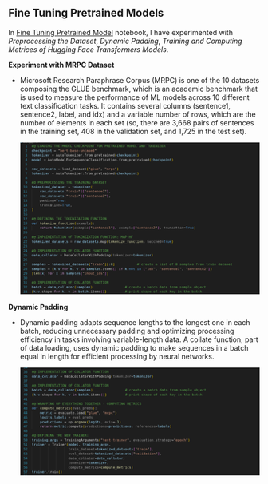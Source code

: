 ## Fine Tuning Pretrained Models

In [Fine Tuning Pretrained Model](https://github.com/regmi-saugat/HuggingFace/tree/main/03.%20Fine%20Tuninig%20Pretrained%20Model) notebook, I have experimented with *Preprocessing the Dataset*, *Dynamic Padding*, *Training and Computing Metrices of Hugging Face Transformers Models*. 

**Experiment with MRPC Dataset**
- Microsoft Research Paraphrase Corpus (MRPC) is one of the 10 datasets composing the GLUE benchmark, which is an academic benchmark that is used to measure the performance of ML models across 10 different text classification tasks. It contains several columns (sentence1, sentence2, label, and idx) and a variable number of rows, which are the number of elements in each set (so, there are 3,668 pairs of sentences in the training set, 408 in the validation set, and 1,725 in the test set).

  ![Images](../Images/05_a_pretrained_model.png)

**Dynamic Padding**
- Dynamic padding adapts sequence lengths to the longest one in each batch, reducing unnecessary padding and optimizing processing efficiency in tasks involving variable-length data. A collate function, part of data loading, uses dynamic padding to make sequences in a batch equal in length for efficient processing by neural networks.

  ![Images](../Images/05_b_pretrained_model.png)
